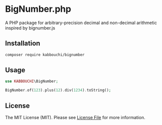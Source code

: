 # BigNumber.php

A PHP package for arbitrary-precision decimal and non-decimal arithmetic inspired by bignumber.js

Installation
----

``` bash
composer require kabbouchi/bignumber
```
## Usage

```php
use KABBOUCHI\BigNumber;

BigNumber.of(123).plus(12).div(1234).toString();
```

## License

The MIT License (MIT). Please see [License File](LICENSE.md) for more information.
